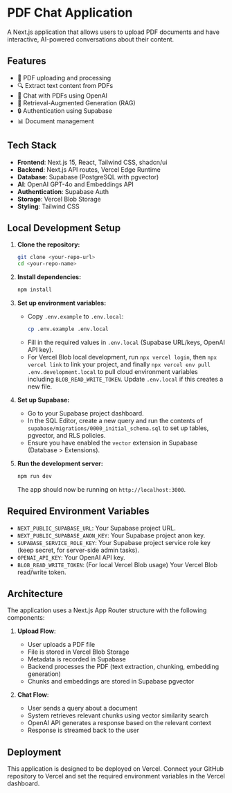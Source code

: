 # PDF Chat Application

A Next.js application that allows users to upload PDF documents and have interactive, AI-powered conversations about their content.

## Features

- 📄 PDF uploading and processing
- 🔍 Extract text content from PDFs
- 💬 Chat with PDFs using OpenAI
- 🧠 Retrieval-Augmented Generation (RAG)
- 🔒 Authentication using Supabase
- 📊 Document management

## Tech Stack

- **Frontend**: Next.js 15, React, Tailwind CSS, shadcn/ui
- **Backend**: Next.js API routes, Vercel Edge Runtime
- **Database**: Supabase (PostgreSQL with pgvector)
- **AI**: OpenAI GPT-4o and Embeddings API
- **Authentication**: Supabase Auth
- **Storage**: Vercel Blob Storage
- **Styling**: Tailwind CSS

## Local Development Setup

1.  **Clone the repository:**
    ```bash
    git clone <your-repo-url>
    cd <your-repo-name>
    ```

2.  **Install dependencies:**
    ```bash
    npm install
    ```

3.  **Set up environment variables:**
    - Copy `.env.example` to `.env.local`:
      ```bash
      cp .env.example .env.local
      ```
    - Fill in the required values in `.env.local` (Supabase URL/keys, OpenAI API key).
    - For Vercel Blob local development, run `npx vercel login`, then `npx vercel link` to link your project, and finally `npx vercel env pull .env.development.local` to pull cloud environment variables including `BLOB_READ_WRITE_TOKEN`. Update `.env.local` if this creates a new file.

4.  **Set up Supabase:**
    - Go to your Supabase project dashboard.
    - In the SQL Editor, create a new query and run the contents of `supabase/migrations/0000_initial_schema.sql` to set up tables, pgvector, and RLS policies.
    - Ensure you have enabled the `vector` extension in Supabase (Database > Extensions).

5.  **Run the development server:**
    ```bash
    npm run dev
    ```
    The app should now be running on `http://localhost:3000`.

## Required Environment Variables
- `NEXT_PUBLIC_SUPABASE_URL`: Your Supabase project URL.
- `NEXT_PUBLIC_SUPABASE_ANON_KEY`: Your Supabase project anon key.
- `SUPABASE_SERVICE_ROLE_KEY`: Your Supabase project service role key (keep secret, for server-side admin tasks).
- `OPENAI_API_KEY`: Your OpenAI API key.
- `BLOB_READ_WRITE_TOKEN`: (For local Vercel Blob usage) Your Vercel Blob read/write token.

## Architecture

The application uses a Next.js App Router structure with the following components:

1. **Upload Flow**:
   - User uploads a PDF file
   - File is stored in Vercel Blob Storage
   - Metadata is recorded in Supabase
   - Backend processes the PDF (text extraction, chunking, embedding generation)
   - Chunks and embeddings are stored in Supabase pgvector

2. **Chat Flow**:
   - User sends a query about a document
   - System retrieves relevant chunks using vector similarity search
   - OpenAI API generates a response based on the relevant context
   - Response is streamed back to the user

## Deployment

This application is designed to be deployed on Vercel. Connect your GitHub repository to Vercel and set the required environment variables in the Vercel dashboard.